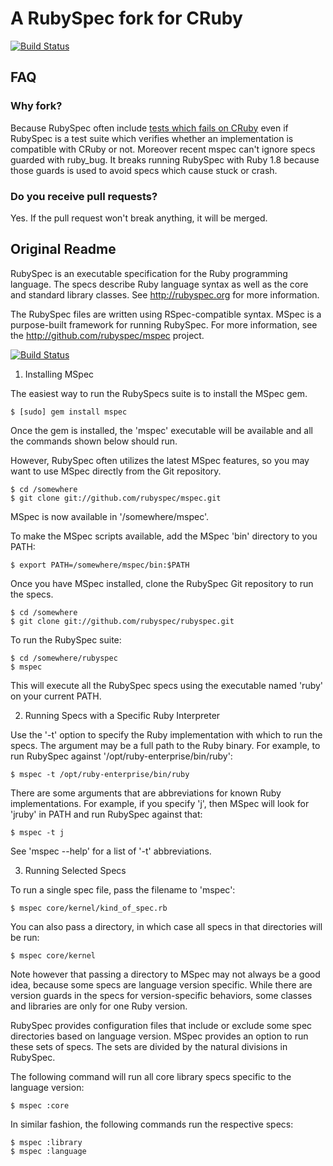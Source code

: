 # A RubySpec fork for CRuby

[![Build Status](https://travis-ci.org/nurse/rubyspec.png)](https://travis-ci.org/nurse/rubyspec)

## FAQ

### Why fork?

Because RubySpec often include [tests which fails on CRuby](http://rubyci.blob.core.windows.net/centos5-64/ruby-trunk/log/20130220T070302Z.diff.html.gz) even if RubySpec is a test suite which verifies whether an implementation is compatible with CRuby or not.
Moreover recent mspec can't ignore specs guarded with ruby\_bug. It breaks running RubySpec with Ruby 1.8 because those guards is used to avoid specs which cause stuck or crash.

### Do you receive pull requests?

Yes. If the pull request won't break anything, it will be merged.

## Original Readme

RubySpec is an executable specification for the Ruby programming language. The
specs describe Ruby language syntax as well as the core and standard library
classes. See http://rubyspec.org for more information.

The RubySpec files are written using RSpec-compatible syntax. MSpec is a
purpose-built framework for running RubySpec. For more information, see the
http://github.com/rubyspec/mspec project.

[![Build Status](https://travis-ci.org/rubyspec/rubyspec.png)](https://travis-ci.org/rubyspec/rubyspec)

1. Installing MSpec

The easiest way to run the RubySpecs suite is to install the MSpec gem.

    $ [sudo] gem install mspec

Once the gem is installed, the 'mspec' executable will be available and all
the commands shown below should run.

However, RubySpec often utilizes the latest MSpec features, so you may want to
use MSpec directly from the Git repository.

    $ cd /somewhere
    $ git clone git://github.com/rubyspec/mspec.git

MSpec is now available in '/somewhere/mspec'.

To make the MSpec scripts available, add the MSpec 'bin' directory to you
PATH:

    $ export PATH=/somewhere/mspec/bin:$PATH

Once you have MSpec installed, clone the RubySpec Git repository to run the
specs.

    $ cd /somewhere
    $ git clone git://github.com/rubyspec/rubyspec.git

To run the RubySpec suite:

    $ cd /somewhere/rubyspec
    $ mspec

This will execute all the RubySpec specs using the executable named 'ruby' on
your current PATH.


2. Running Specs with a Specific Ruby Interpreter

Use the '-t' option to specify the Ruby implementation with which to run the
specs. The argument may be a full path to the Ruby binary. For example, to run
RubySpec against '/opt/ruby-enterprise/bin/ruby':

    $ mspec -t /opt/ruby-enterprise/bin/ruby

There are some arguments that are abbreviations for known Ruby implementations.
For example, if you specify 'j', then MSpec will look for 'jruby' in PATH and
run RubySpec against that:

    $ mspec -t j

See 'mspec --help' for a list of '-t' abbreviations.


3. Running Selected Specs

To run a single spec file, pass the filename to 'mspec':

    $ mspec core/kernel/kind_of_spec.rb

You can also pass a directory, in which case all specs in that directories
will be run:

    $ mspec core/kernel

Note however that passing a directory to MSpec may not always be a good idea,
because some specs are language version specific. While there are version
guards in the specs for version-specific behaviors, some classes and libraries
are only for one Ruby version.

RubySpec provides configuration files that include or exclude some spec
directories based on language version. MSpec provides an option to run these
sets of specs. The sets are divided by the natural divisions in RubySpec.

The following command will run all core library specs specific to the language
version:

    $ mspec :core

In similar fashion, the following commands run the respective specs:

    $ mspec :library
    $ mspec :language
